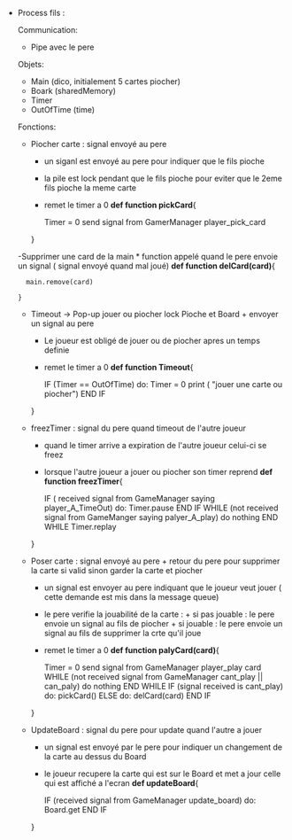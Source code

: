 * Process fils :

  Communication:
    
    - Pipe avec le pere
    
    
  Objets:
    - Main (dico, initialement 5 cartes piocher)
    - Boark (sharedMemory)
    - Timer
    - OutOfTime (time)
  
  
  Fonctions:
  
    - Piocher carte : signal envoyé au pere
      * un siganl est envoyé au pere pour indiquer que le fils pioche
      * la pile est lock pendant que le fils pioche pour eviter que le 2eme fils pioche la meme carte
      * remet le timer a 0
      **def function pickCard**{
      
        Timer = 0
        send signal from GamerManager player_pick_card
        
      }
      
     -Supprimer une card de la main 
      * function appelé quand le pere envoie un signal ( signal envoyé quand mal joué)
      **def function delCard(card)**{
      
        main.remove(card)
        
      }
      
    - Timeout -> Pop-up jouer ou piocher lock Pioche et Board + envoyer un signal au pere
      * Le joueur est obligé de jouer ou de piocher apres un temps definie
      * remet le timer a 0
      **def function Timeout**{
      
        IF (Timer == OutOfTime) do:
          Timer = 0
          print ( "jouer une carte ou piocher")
        END IF
        
      }
      
    - freezTimer : signal du pere quand timeout de l'autre joueur
      * quand le timer arrive a expiration de l'autre joueur celui-ci se freez
      * lorsque l'autre joueur a jouer ou piocher son timer reprend
      **def function freezTimer**{
      
        IF ( received signal from GameManager saying player_A_TimeOut) do:
          Timer.pause
        END IF
        WHILE (not received signal from GameManger saying palyer_A_play) do nothing
        END WHILE
        Timer.replay
        
      }
      
    - Poser carte : signal envoyé au pere + retour du pere pour supprimer la carte si valid sinon garder la carte et piocher
      * un signal est envoyer au pere indiquant que le joueur veut jouer ( cette demande est mis dans la message queue)
      * le pere verifie la jouabilité de la carte : 
                                                    + si pas jouable : le pere envoie un signal au fils de piocher
                                                    + si jouable : le pere envoie un signal au fils de supprimer la crte qu'il joue
      * remet le timer a 0
      **def function palyCard(card)**{
      
        Timer = 0
        send signal from GameManager player_play card
        WHILE (not received signal from GameManager cant_play || can_paly) do nothing
        END WHILE
        IF (signal received is cant_play) do:
          pickCard()
        ELSE do:
          delCard(card)
        END IF
        
      }
      
    - UpdateBoard : signal du pere pour update quand l'autre a jouer
      * un signal est envoyé par le pere pour indiquer un changement de la carte au dessus du Board
      * le joueur recupere la carte qui est sur le Board et met a jour celle qui est affiché a l'ecran
      **def updateBoard**{
      
        IF (received signal from GameManager update_board) do:
        Board.get
        END IF
        
      }
